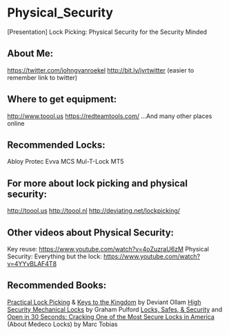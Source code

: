 # Physical_Security
[Presentation] Lock Picking: Physical Security for the Security Minded


## About Me:

https://twitter.com/johngvanroekel
http://bit.ly/jvrtwitter (easier to remember link to twitter)


## Where to get equipment:
http://www.toool.us
https://redteamtools.com/
...And many other places online


## Recommended Locks:
Abloy Protec
Evva MCS
Mul-T-Lock MT5


## For more about lock picking and physical security:

http://toool.us
http://toool.nl
http://deviating.net/lockpicking/


## Other videos about Physical Security:

Key reuse: https://www.youtube.com/watch?v=4oZuzraU6zM
Physical Security: Everything but the lock: https://www.youtube.com/watch?v=4YYvBLAF4T8


## Recommended Books:

[Practical Lock Picking](https://www.amazon.com/Practical-Lock-Picking-Second-Penetration/dp/1597499897/) & [Keys to the Kingdom](https://www.amazon.com/Keys-Kingdom-Impressioning-Privilege-Escalation/dp/1597499838/) by Deviant Ollam
[High Security Mechanical Locks](https://www.amazon.com/High-Security-Mechanical-Locks-Encyclopedic-Reference/dp/0750684372/) by Graham Pulford
[Locks, Safes, & Security](https://www.amazon.com/Locks-Safes-Security-International-Reference/dp/0398070792/) and [Open in 30 Seconds: Cracking One of the Most Secure Locks in America](https://www.amazon.com/OPEN-THIRTY-SECONDS-Cracking-America/dp/0975947923/) (About Medeco Locks) by Marc Tobias
